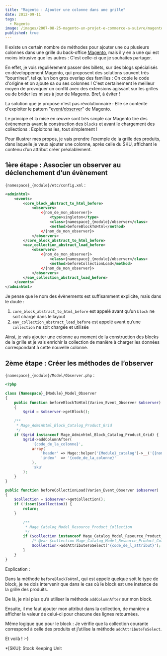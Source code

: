 ```yaml
---
title: "Magento : Ajouter une colonne dans une grille"
date: 2012-09-11
tags:
  - Magento
image: /images/2007-08-25-magento-un-projet-e-commerce-a-suivre/magento-admin-products.jpg
published: true
---
```

Il existe un certain nombre de méthodes pour ajouter une ou plusieurs colonnes dans une grille du back-office [Magento](/tags/magento), mais il y en a une qui est moins intrusive que les autres : C'est celle-ci que je souhaites partager.

En effet, je vois régulièrement passer des billets, sur des blogs spécialisés en développement Magento, qui proposent des solutions souvent très "bourrines", tel qu'un bon gros overlap des familles : On copie le code d'origine et on ajoute sa ou ses colonnes !
C'est certainement le meilleur moyen de provoquer un conflit avec des extensions agissant sur les grilles ou de brider les mises à jour de Magento. Bref, à éviter !

La solution que je propose n'est pas révolutionnaire : Elle se contente d'exploiter le pattern "[event/observer](http://www.magentocommerce.com/wiki/5_-_modules_and_development/0_-_module_development_in_magento/customizing_magento_using_event-observer_method)" de Magento.
<!-- excerpt -->
Le principe et la mise en œuvre sont très simple car Magento tire des évènements avant la construction des `blocks` et avant le chargement des collections : Exploitons les, tout simplement !

Pour illustrer mes propos, je vais prendre l’exemple de la grille des produits, dans laquelle je veux ajouter une colonne, après celle du SKU, affichant le contenu d’un attribut créer préalablement.

## 1ère étape : Associer un observer au déclenchement d’un évènement

`{namespace}_{module}/etc/config.xml` :

```xml
<adminhtml>
    <events>
        <core_block_abstract_to_html_before>
            <observers>
                <{nom_de_mon_observer}>
                    <type>singleton</type>
                    <class>{namespace}_{module}/observer</class>
                    <method>beforeBlockToHtml</method>
                </{nom_de_mon_observer}>
            </observers>
        </core_block_abstract_to_html_before>
        <eav_collection_abstract_load_before>
            <observers>
                <{nom_de_mon_observer}>
                    <class>{namespace}_{module}/observer</class>
                    <method>beforeCollectionLoad</method>
                </{nom_de_mon_observer}>
            </observers>
        </eav_collection_abstract_load_before>
    </events>
</adminhtml>
```

Je pense que le nom des évènements est suffisamment explicite, mais dans le doute :

1. `core_block_abstract_to_html_before` est appelé avant qu’un `block` ne soit chargé dans le layout
2. `eav_collection_abstract_load_before` est appelé avant qu’une `collection` ne soit chargée et utilisée

Ainsi, je vais ajouter une colonne au moment de la construction des blocks de la grille et je vais enrichir la collection de manière à charger les données correspondant à cette nouvelle colonne.

## 2ème étape : Créer les méthodes de l’observer

`{namespace}_{module}/Model/Observer.php` :

```php
<?php

class {Namespace}_{Module}_Model_Observer
{
    public function beforeBlockToHtml(Varien_Event_Observer $observer)
    {
        $grid = $observer->getBlock();

    /**
     * Mage_Adminhtml_Block_Catalog_Product_Grid
     */
    if ($grid instanceof Mage_Adminhtml_Block_Catalog_Product_Grid) {
        $grid->addColumnAfter(
            '{code_de_la_colonne}',
            array(
                'header' => Mage::helper('{Module}_catalog')->__('{{nom_de_la_colonne}}'),
                'index'  => '{code_de_la_colonne}'
            ),
            'sku'
        );
    }
}

public function beforeCollectionLoad(Varien_Event_Observer $observer)
{
    $collection = $observer->getCollection();
    if (!isset($collection)) {
        return;
    }

        /**
         * Mage_Catalog_Model_Resource_Product_Collection
         */
        if ($collection instanceof Mage_Catalog_Model_Resource_Product_Collection) {
            /* @var $collection Mage_Catalog_Model_Resource_Product_Collection */
            $collection->addAttributeToSelect('{code_de_l_attribut}');
        }
    }
}
```

Explication :

Dans la méthode `beforeBlockToHtml`, qui est appelé quelque soit le type de block, je ne dois intervenir que dans le cas où le block est une instance de la grille des produits.

De là, je n’ai plus qu’à utiliser la méthode `addColumnAfter` sur mon block.

Ensuite, il me faut ajouter mon attribut dans la collection, de manière a afficher la valeur de celui-ci pour chacune des lignes retournées.

Même logique que pour le block : Je vérifie que la collection courante correspond à celle des produits et j’utilise la méthode `addAttributeToSelect`.

Et voilà ! :-)

*[SKU]: Stock Keeping Unit
